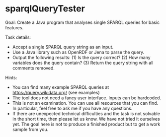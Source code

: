 # sparqlQueryTester
Goal: Create a Java program that analyses single SPARQL queries for
basic features.

Task details:
* Accept a single SPARQL query string as an input.
* Use a Java library such as OpenRDF or Jena to parse the query.
* Output the following results:
   (1) Is the query correct?
   (2) How many variables does the query contain?
   (3) Return the query string with all comments removed.

Hints:
* You can find many example SPARQL queries at
https://query.wikidata.org/ (see examples)
* The tool does not need a fancy user interface. Inputs can be hardcoded.
* This is not an examination. You can use all resources that you can
find. In particular, feel free to ask me if you have any questions.
* If there are unexpected technical difficulties and the task is not
solvable in the short time, then please let us know. We have not tried
it ourselves yet. The goal here is not to produce a finished product but
to get a work sample from you.

